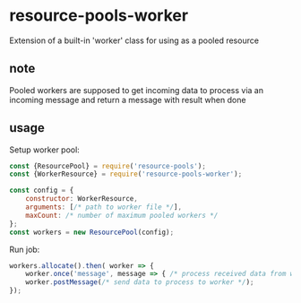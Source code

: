 # resource-pools-worker
Extension of a built-in 'worker' class for using as a pooled resource

## note
Pooled workers are supposed to get incoming data to process via an incoming message and return a message with result when done

## usage

Setup worker pool:
```javascript
const {ResourcePool} = require('resource-pools');
const {WorkerResource} = require('resource-pools-worker');

const config = {
    constructor: WorkerResource,
    arguments: [/* path to worker file */],
    maxCount: /* number of maximum pooled workers */
};
const workers = new ResourcePool(config);
```

Run job:
```javascript
workers.allocate().then( worker => {
    worker.once('message', message => { /* process received data from worker when done */ });
    worker.postMessage(/* send data to process to worker */);
});
```